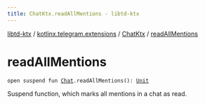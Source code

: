 ```yaml
---
title: ChatKtx.readAllMentions - libtd-ktx
---
```


[libtd-ktx](../../index.html) / [kotlinx.telegram.extensions](../index.html) / [ChatKtx](index.html) / [readAllMentions](./read-all-mentions.html)

# readAllMentions

`open suspend fun `[`Chat`](https://tdlibx.github.io/td/docs/org/drinkless/td/libcore/telegram/TdApi/Chat.html)`.readAllMentions(): `[`Unit`](https://kotlinlang.org/api/latest/jvm/stdlib/kotlin/-unit/index.html)

Suspend function, which marks all mentions in a chat as read.

